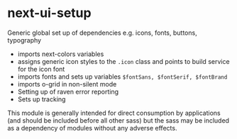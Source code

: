 # next-ui-setup

Generic global set up of dependencies e.g. icons, fonts, buttons, typography

 - imports next-colors variables
 - assigns generic icon styles to the `.icon` class and points to build service for the icon font
 - imports fonts and sets up variables `$fontSans, $fontSerif, $fontBrand`
 - imports o-grid in non-silent mode
 - Setting up of raven error reporting
 - Sets up tracking

 This module is generally intended for direct consumption by applications (and should be included before all other sass) but the sass may be included as a dependency of modules without any adverse effects.